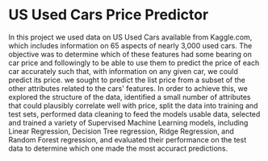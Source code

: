 # US Used Cars Price Predictor

In this project we used data on US Used Cars available from Kaggle.com, which includes information on 65 aspects of nearly 3,000 used cars. The objective was to determine which of these features had some bearing on car price and followingly to be able to use them to predict the price of each car accurately such that, with information on any given car, we could predict its price. we sought to predict the list price from a subset of the other attributes related to the cars' features. In order to achieve this, we explored the structure of the data, identified a small number of attributes that could plausibly correlate well with price, split the data into training and test sets, performed data cleaning to feed the models usable data, 
selected and trained a variety of Supervised Machine Learning models, including Linear Regression, Decision Tree regression, Ridge Regression, and Random Forest regression, and evaluated their performance on the test data to determine which one made the most accuract predictions.
